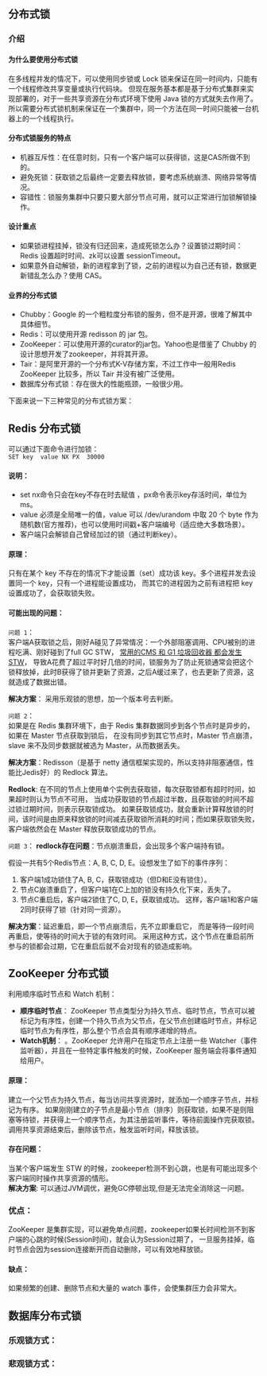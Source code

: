 ## 分布式锁

### 介绍
#### 为什么要使用分布式锁
在多线程并发的情况下，可以使用同步锁或 Lock 锁来保证在同一时间内，只能有一个线程修改共享变量或执行代码块。
但现在服务基本都是基于分布式集群来实现部署的，对于一些共享资源在分布式环境下使用 Java 锁的方式就失去作用了。
所以需要分布式锁机制来保证在一个集群中，同一个方法在同一时间只能被一台机器上的一个线程执行。
#### 分布式锁服务的特点
* 机器互斥性：在任意时刻，只有一个客户端可以获得锁，这是CAS所做不到的。
* 避免死锁：获取锁之后最终一定要去释放锁，要考虑系统崩溃、网络异常等情况。
* 容错性：锁服务集群中只要只要大部分节点可用，就可以正常进行加锁解锁操作。
#### 设计重点
* 如果锁进程挂掉，锁没有归还回来，造成死锁怎么办？设置锁过期时间： Redis 设置超时时间、zk可以设置 sessionTimeout。
* 如果意外自动解锁，新的进程拿到了锁，之前的进程以为自己还有锁，数据更新错乱怎么办？使用 CAS。
#### 业界的分布式锁
* Chubby：Google 的一个粗粒度分布锁的服务，但不是开源，很难了解其中具体细节。
* Redis：可以使用开源 redisson 的 jar 包。
* ZooKeeper：可以使用开源的curator的jar包。Yahoo也是借鉴了 Chubby 的设计思想开发了zookeeper，并将其开源。
* Tair：是阿里开源的一个分布式K-V存储方案，不过工作中一般用Redis ZooKeeper 比较多，所以 Tair 并没有被广泛使用。
* 数据库分布式锁：存在很大的性能瓶颈，一般很少用。  

下面来说一下三种常见的分布式锁方案：
## Redis 分布式锁
可以通过下面命令进行加锁：   
`SET key  value NX PX  30000`  
#### 说明：
* set nx命令只会在key不存在时去赋值 ，px命令表示key存活时间，单位为 ms。
* value 必须是全局唯一的值，value 可以 /dev/urandom 中取 20 个 byte 作为随机数(官方推荐)，也可以使用时间戳+客户端编号（适应绝大多数场景）。
* 客户端只会解锁自己曾经加过的锁（通过判断key）。
#### 原理：
只有在某个 key 不存在的情况下才能设置（set）成功该 key。多个进程并发去设置同一个 key，只有一个进程能设置成功，
而其它的进程因为之前有进程把 key 设置成功了，会获取锁失败。
#### 可能出现的问题：
`问题 1`：  
客户端A获取锁之后，刚好A碰见了异常情况：一个外部阻塞调用、CPU被别的进程吃满、刚好碰到了full GC STW，
[常用的CMS 和 G1 垃圾回收器 都会发生STW](https://github.com/islongfei/Blog/blob/master/java-basics/CMS%20%E5%92%8C%20G1%20%E7%9A%84%E5%8C%BA%E5%88%AB.md)，
导致A花费了超过平时好几倍的时间，锁服务为了防止死锁通常会把这个锁释放掉，此时B获得了锁并更新了资源，之后A缓过来了，也去更新了资源，这就造成了数据出错。

 **解决方案**： 采用乐观锁的思想，加一个版本号去判断。  
 
 `问题 2`：  
如果是在 Redis 集群环境下，由于 Redis 集群数据同步到各个节点时是异步的，如果在 Master 节点获取到锁后，
在没有同步到其它节点时，Master 节点崩溃，slave 来不及同步数据就被选为 Master，从而数据丢失。  

**解决方案**：Redisson（是基于 netty 通信框架实现的，所以支持非阻塞通信，性能比Jedis好）的 Redlock 算法。 

**Redlock**: 在不同的节点上使用单个实例去获取锁，每次获取锁都有超时时间，如果超时则认为节点不可用，
当成功获取锁的节点超过半数，且获取锁的时间不超过锁过期时间，则表示获取锁成功。
如果获取锁成功，就会重新计算释放锁的时间，该时间是由原来释放锁的时间减去获取锁所消耗的时间；而如果获取锁失败，客户端依然会在 Master 释放获取锁成功的节点。  

`问题 3`：
**redlock存在问题**：节点崩溃重启，会出现多个客户端持有锁。  

假设一共有5个Redis节点：A, B, C, D, E。设想发生了如下的事件序列：
1. 客户端1成功锁住了A, B, C，获取锁成功（但D和E没有锁住）。
2. 节点C崩溃重启了，但客户端1在C上加的锁没有持久化下来，丢失了。
3. 节点C重启后，客户端2锁住了C, D, E，获取锁成功。
这样，客户端1和客户端2同时获得了锁（针对同一资源）。  

**解决方案**：延迟重启，即一个节点崩溃后，先不立即重启它，
而是等待一段时间再重启，使等待的时间大于锁的有效时间。
采用这种方式，这个节点在重启前所参与的锁都会过期，它在重启后就不会对现有的锁造成影响。
## ZooKeeper 分布式锁
利用顺序临时节点和 Watch 机制：
* **顺序临时节点**： ZooKeeper 节点类型分为持久节点、临时节点，节点可以被标记为有序性，创建一个持久节点为父节点，在父节点创建临时节点，并标记临时节点为有序性，那么整个节点会具有顺序递增的特点。  
* **Watch机制**： 。ZooKeeper 允许用户在指定节点上注册一些 Watcher（事件监听器），并且在一些特定事件触发的时候，ZooKeeper 服务端会将事件通知给用户。
#### 原理：
建立一个父节点为持久节点，每当访问共享资源时，就添加一个顺序子节点，并标记为有序。
如果刚刚建立的子节点是最小节点（排序）则获取锁，如果不是则阻塞等待锁，并获得上一个顺序节点，为其注册监听事件，等待前面操作完获取锁。调用共享资源结束后，删除该节点，触发监听时间，释放该锁。
#### 存在问题：
当某个客户端发生 STW 的时候，zookeeper检测不到心跳，也是有可能出现多个客户端同时操作共享资源的情形。  
**解决方案**: 可以通过JVM调优，避免GC停顿出现,但是无法完全消除这一问题。
### 优点：
ZooKeeper 是集群实现，可以避免单点问题，zookeeper如果长时间检测不到客户端的心跳的时候(Session时间)，就会认为Session过期了，
一旦服务挂掉，临时节点会因为session连接断开而自动删除，可以有效地释放锁。
#### 缺点：
如果频繁的创建、删除节点和大量的 watch 事件，会使集群压力会非常大。

## 数据库分布式锁
### 乐观锁方式：
### 悲观锁方式：


